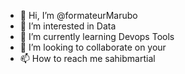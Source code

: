 - 👋 Hi, I’m @formateurMarubo
- 👀 I’m interested in Data
- 🌱 I’m currently learning Devops Tools
- 💞️ I’m looking to collaborate on your 
- 📫 How to reach me sahibmartial 

<!---
formateurMarubo/formateurMarubo is a ✨ special ✨ repository because its `README.md` (this file) appears on your GitHub profile.
You can click the Preview link to take a look at your changes.
--->
